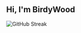 ## Hi, I'm BirdyWood

<!---
- 👋 Hi, I’m @BirdyWood
- 👀 I’m interested in ...
- 🌱 I’m currently learning ...
- 💞️ I’m looking to collaborate on ...
- 📫 How to reach me ...
- 😄 Pronouns: ...
- ⚡ Fun fact: ...


BirdyWood/BirdyWood is a ✨ special ✨ repository because its `README.md` (this file) appears on your GitHub profile.
You can click the Preview link to take a look at your changes.
--->

<!---[![GitHub Streak](https://streak-stats.demolab.com?user=BirdyWood&theme=javascript&hide_border=true&mode=weekly&background=45%2CFFEE58%2CFFB989)](https://git.io/streak-stats)-->
![GitHub Streak](http://github-profile-summary-cards.vercel.app/api/cards/profile-details?username=ChorizoT&theme=transparent)
